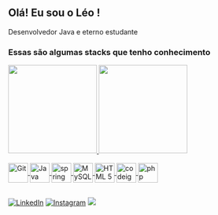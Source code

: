
## Olá! Eu sou o Léo !

Desenvolvedor Java e eterno estudante 

<h3> Essas são algumas stacks que tenho conhecimento </h1>
<div>
  <a href="https://github.com/Leonardogabriels">
  <img height="180em" src="https://github-readme-stats.vercel.app/api?username=Leonardogabriels&show_icons=true&theme=radical&include_all_commits=false&count_private=true&rank_icon=github"/>
  <img height="180em" src="https://github-readme-stats.vercel.app/api/top-langs/?username=Leonardogabriels&layout=compact&langs_count=10&theme=radical"/>                                                                                             
</div>

<div style= "display: inline_block"><br/>
<img align="center" alt="Git" rel="stylesheet" src="https://cdn.jsdelivr.net/gh/devicons/devicon/icons/git/git-original.svg" width="40" height="40">
<img align="center" alt="Java" rel="stylesheet" src="https://cdn.jsdelivr.net/gh/devicons/devicon/icons/java/java-original.svg" width="40" height="40">
<img align="center" alt="spring" rel="stylesheet" src="https://cdn.jsdelivr.net/gh/devicons/devicon/icons/spring/spring-original.svg" width="40" height="40">
<img align="center" alt="MySQL" rel="stylesheet" src="https://cdn.jsdelivr.net/gh/devicons/devicon/icons/mysql/mysql-original-wordmark.svg" width="40" height="40">
<img align="center" alt="HTML 5" rel="stylesheet" src="https://cdn.jsdelivr.net/gh/devicons/devicon/icons/html5/html5-plain-wordmark.svg" width="40" height="40">
<img align="center" alt="codeigniter 3" rel="stylesheet" src="https://cdn.jsdelivr.net/gh/devicons/devicon/icons/codeigniter/codeigniter-plain-wordmark.svg" width="40" height="40">
<img align="center" alt="php" rel="stylesheet" src="https://cdn.jsdelivr.net/gh/devicons/devicon/icons/php/php-original.svg" width="40" height="40">

</div>

##

[![LinkedIn](https://img.shields.io/badge/LinkedIn-0077B5?style=for-the-badge&logo=linkedin&logoColor=white)](https://www.linkedin.com/in/leonardo-gabriel-5a24651ab/) [![Instagram](https://img.shields.io/badge/Instagram-E4405F?style=for-the-badge&logo=instagram&logoColor=white)](https://www.instagram.com/leozinho_gabriels/?next=%2Fp%2FCoqIf7vugul%2F)
 <a href = "mailto:leonardogabrielsilva1@outlook.com"><img src="https://img.shields.io/badge/-Gmail-%23333?style=for-the-badge&logo=gmail&logoColor=white"
                                                        target="_blank"></a>
